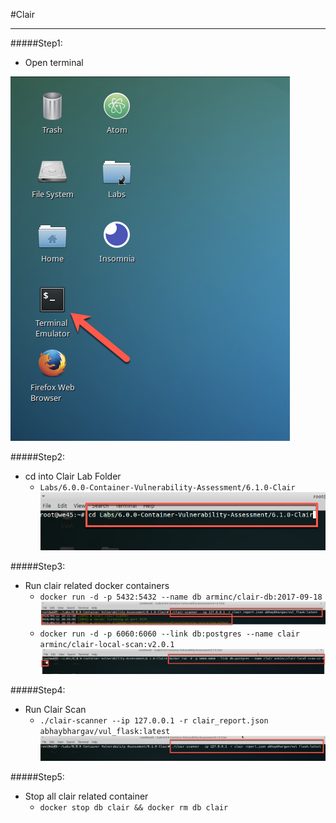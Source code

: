 #Clair

---

#####Step1:
* Open terminal

![](img/Open-Terminal.png)

#####Step2:
* cd into Clair Lab Folder
    * `Labs/6.0.0-Container-Vulnerability-Assessment/6.1.0-Clair`
    ![](img/cd-path.png)

#####Step3:
* Run clair related docker containers
    * `docker run -d -p 5432:5432 --name db arminc/clair-db:2017-09-18`
    ![](img/run-clair.png)
    * `docker run -d -p 6060:6060 --link db:postgres --name clair arminc/clair-local-scan:v2.0.1`
    ![](img/clair-db.png)
    
#####Step4:
* Run Clair Scan 
    * `./clair-scanner --ip 127.0.0.1 -r clair_report.json abhaybhargav/vul_flask:latest`
    ![](img/run-scan.png)
    
#####Step5: 
* Stop all clair related container
    * `docker stop db clair && docker rm db clair` 
